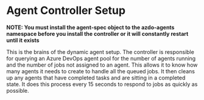 # Agent Controller Setup

**NOTE: You must install the agent-spec object to the azdo-agents namespace before you install the controller or it will constantly restart until it exists**

This is the brains of the dynamic agent setup.  The controller is responsible for querying an Azure DevOps agent pool for the number
of agents running and the number of jobs not assigned to an agent.  This allows it to know how many agents it needs to create to handle all the queued jobs.
It then cleans up any agents that have completed tasks and are sitting in a completed state.  It does this process every 15 seconds to respond to jobs as quickly as possible.

